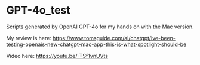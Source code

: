 # GPT-4o_test
Scripts generated by OpenAI GPT-4o for my hands on with the Mac version.

My review is here: https://www.tomsguide.com/ai/chatgpt/ive-been-testing-openais-new-chatgpt-mac-app-this-is-what-spotlight-should-be

Video here: https://youtu.be/-TSf1vnUVts
